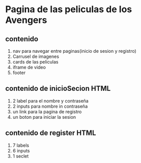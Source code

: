 # Pagina de las peliculas de los Avengers

## contenido
1. nav para navegar entre paginas(inicio de sesion y registro)
2. Carrusel de imagenes
3. cards de las peliculas
3. iframe de video
4. footer

## contenido de inicioSecion HTML
1. 2 label para el nombre y contraseña
2. 2 inputs para nombre in contraseña
3. un link para la pagina de registro 
4. un boton para iniciar la sesion 

## contenido de register HTML
1. 7 labels
2. 6 inputs
3. 1 seclet
